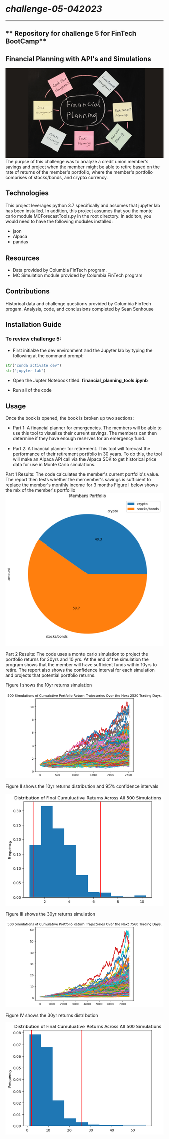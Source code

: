 # *challenge-05-042023*
---
** Repository for challenge 5 for FinTech BootCamp**
---
## Financial Planning with API's and Simulations
![Image used from original FinTech challenge files](/Starter_Code/Images/5-4-challenge-image.png)
The purpse of this challenge was to analyze a credit union member's savings and project when the member might be able to retire based on the rate of returns of the member's portfolio, where the member's portfolio comprises of stocks/bonds, and crypto currency. 

## Technologies

This project leverages python 3.7 specifically and assumes that jupyter lab has been installed. In addition, this project assumes that you the monte carlo module MCForecastTools.py in the root directory. In additon, you would need to have the following modules installed:
* json
* Alpaca
* pandas

## Resources
* Data provided by Columbia FinTech program.
* MC Simulation module provided by Columbia FinTech program

## Contributions 

Historical data and challenge questions provided by Columbia FinTech progam.
Analysis, code, and conclusions completed by Sean Senhouse

## Installation Guide
### To review challenge 5:

* First initialze the dev environment and the Jupyter lab by typing the following at the command prompt:  

```python
str("conda activate dev")
str("jupyter lab")
```
* Open the Jupter Notebook titled: **financial_planning_tools.ipynb** 

* Run all of the code

## Usage
Once the book is opened, the book is broken up two sections:
* Part 1: A financial planner for emergencies. The members will be able to use this tool to visualize their current savings. The members can then determine if they have enough reserves for an emergency fund.

* Part 2: A financial planner for retirement. This tool will forecast the performance of their retirement portfolio in 30 years. To do this, the tool will make an Alpaca API call via the Alpaca SDK to get historical price data for use in Monte Carlo simulations.

Part 1 Results: The code calculates the member's current portfolio's value. The report then tests whether the memember's savings is sufficient to replace the member's monthly income for 3 months 
Figure I below shows the mix of the member's portfoilio
![Member's portfolio of stocks and bonds](/Starter_Code/Images/members_portfolio.png)


Part 2 Results: The code uses a monte carlo simulation to project the portfolio returns for 30yrs and 10 yrs. At the end of the simulation the program shows that the member will have sufficient funds within 10yrs to retire. The report also shows the confidence interval for each simulation and projects that potential portfolio returns. 

Figure I shows the 10yr returns simulation

![MC 10yr simulation plot](/Starter_Code/Images/MC_tenyear_sim_plot.png)

Figure II shows the 10yr returns distribution and 95% confidence intervals

![MC 10yr distribution plot](/Starter_Code/Images/MC_tenyear_dist_plot.png)

Figure III shows the 30yr returns simulation

![MC 30yr simulation plot](/Starter_Code/Images/MC_thirtyyear_sim_plot.png)

Figure IV shows the 30yr returns distribution

![MC 30yr distribution plot](/Starter_Code/Images/MC_thirtyyear_dist_plot.png)
